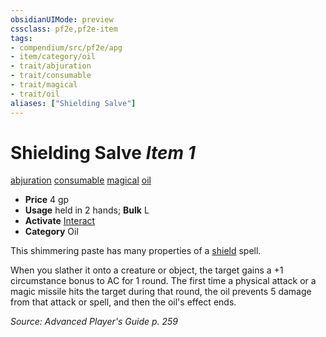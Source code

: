 ```yaml
---
obsidianUIMode: preview
cssclass: pf2e,pf2e-item
tags:
- compendium/src/pf2e/apg
- item/category/oil
- trait/abjuration
- trait/consumable
- trait/magical
- trait/oil
aliases: ["Shielding Salve"]
---
```

# Shielding Salve *Item 1*  
[abjuration](../../../Rules/traits/abjuration.md)  [consumable](../../../Rules/traits/consumable.md)  [magical](../../../Rules/traits/magical.md)  [oil](../../../Rules/traits/oil.md)  

- **Price** 4 gp
- **Usage** held in 2 hands; **Bulk** L
- **Activate** [Interact](../../../Rules/actions/interact.md)
- **Category** Oil

This shimmering paste has many properties of a [shield](../../spells/shield.md) spell.

When you slather it onto a creature or object, the target gains a +1 circumstance bonus to AC for 1 round. The first time a physical attack or a magic missile hits the target during that round, the oil prevents 5 damage from that attack or spell, and then the oil's effect ends.

*Source: Advanced Player's Guide p. 259*